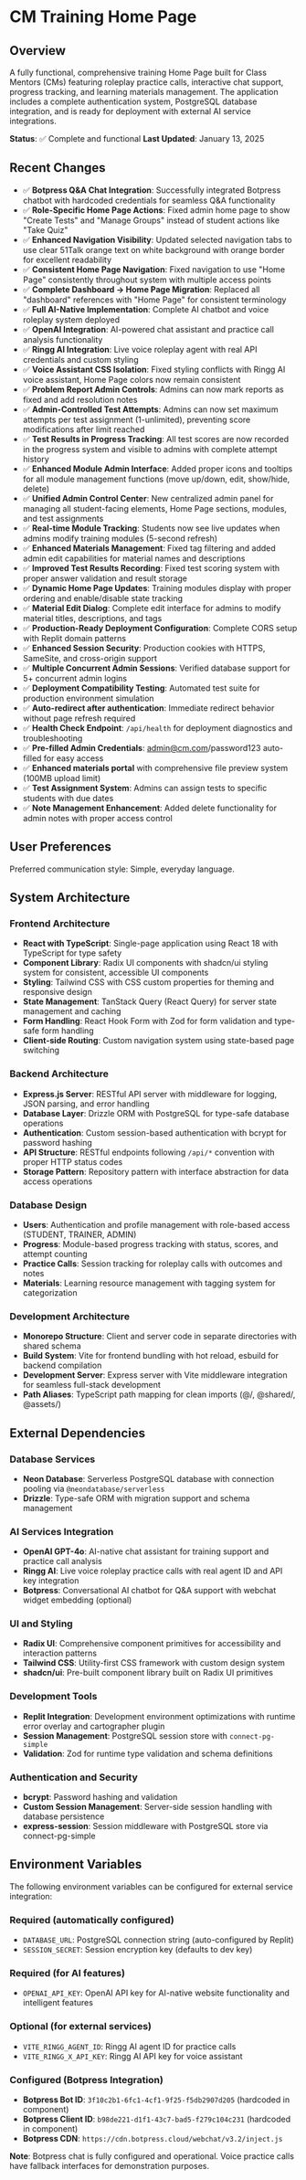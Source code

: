 # CM Training Home Page

## Overview

A fully functional, comprehensive training Home Page built for Class Mentors (CMs) featuring roleplay practice calls, interactive chat support, progress tracking, and learning materials management. The application includes a complete authentication system, PostgreSQL database integration, and is ready for deployment with external AI service integrations.

**Status**: ✅ Complete and functional
**Last Updated**: January 13, 2025

## Recent Changes

- ✅ **Botpress Q&A Chat Integration**: Successfully integrated Botpress chatbot with hardcoded credentials for seamless Q&A functionality
- ✅ **Role-Specific Home Page Actions**: Fixed admin home page to show "Create Tests" and "Manage Groups" instead of student actions like "Take Quiz"
- ✅ **Enhanced Navigation Visibility**: Updated selected navigation tabs to use clear 51Talk orange text on white background with orange border for excellent readability
- ✅ **Consistent Home Page Navigation**: Fixed navigation to use "Home Page" consistently throughout system with multiple access points
- ✅ **Complete Dashboard → Home Page Migration**: Replaced all "dashboard" references with "Home Page" for consistent terminology
- ✅ **Full AI-Native Implementation**: Complete AI chatbot and voice roleplay system deployed
- ✅ **OpenAI Integration**: AI-powered chat assistant and practice call analysis functionality
- ✅ **Ringg AI Integration**: Live voice roleplay agent with real API credentials and custom styling
- ✅ **Voice Assistant CSS Isolation**: Fixed styling conflicts with Ringg AI voice assistant, Home Page colors now remain consistent
- ✅ **Problem Report Admin Controls**: Admins can now mark reports as fixed and add resolution notes
- ✅ **Admin-Controlled Test Attempts**: Admins can now set maximum attempts per test assignment (1-unlimited), preventing score modifications after limit reached
- ✅ **Test Results in Progress Tracking**: All test scores are now recorded in the progress system and visible to admins with complete attempt history
- ✅ **Enhanced Module Admin Interface**: Added proper icons and tooltips for all module management functions (move up/down, edit, show/hide, delete)
- ✅ **Unified Admin Control Center**: New centralized admin panel for managing all student-facing elements, Home Page sections, modules, and test assignments
- ✅ **Real-time Module Tracking**: Students now see live updates when admins modify training modules (5-second refresh)
- ✅ **Enhanced Materials Management**: Fixed tag filtering and added admin edit capabilities for material names and descriptions
- ✅ **Improved Test Results Recording**: Fixed test scoring system with proper answer validation and result storage
- ✅ **Dynamic Home Page Updates**: Training modules display with proper ordering and enable/disable state tracking
- ✅ **Material Edit Dialog**: Complete edit interface for admins to modify material titles, descriptions, and tags
- ✅ **Production-Ready Deployment Configuration**: Complete CORS setup with Replit domain patterns
- ✅ **Enhanced Session Security**: Production cookies with HTTPS, SameSite, and cross-origin support
- ✅ **Multiple Concurrent Admin Sessions**: Verified database support for 5+ concurrent admin logins
- ✅ **Deployment Compatibility Testing**: Automated test suite for production environment simulation
- ✅ **Auto-redirect after authentication**: Immediate redirect behavior without page refresh required
- ✅ **Health Check Endpoint**: `/api/health` for deployment diagnostics and troubleshooting
- ✅ **Pre-filled Admin Credentials**: admin@cm.com/password123 auto-filled for easy access
- ✅ **Enhanced materials portal** with comprehensive file preview system (100MB upload limit)
- ✅ **Test Assignment System**: Admins can assign tests to specific students with due dates
- ✅ **Note Management Enhancement**: Added delete functionality for admin notes with proper access control

## User Preferences

Preferred communication style: Simple, everyday language.

## System Architecture

### Frontend Architecture
- **React with TypeScript**: Single-page application using React 18 with TypeScript for type safety
- **Component Library**: Radix UI components with shadcn/ui styling system for consistent, accessible UI components
- **Styling**: Tailwind CSS with CSS custom properties for theming and responsive design
- **State Management**: TanStack Query (React Query) for server state management and caching
- **Form Handling**: React Hook Form with Zod for form validation and type-safe form handling
- **Client-side Routing**: Custom navigation system using state-based page switching

### Backend Architecture
- **Express.js Server**: RESTful API server with middleware for logging, JSON parsing, and error handling
- **Database Layer**: Drizzle ORM with PostgreSQL for type-safe database operations
- **Authentication**: Custom session-based authentication with bcrypt for password hashing
- **API Structure**: RESTful endpoints following `/api/*` convention with proper HTTP status codes
- **Storage Pattern**: Repository pattern with interface abstraction for data access operations

### Database Design
- **Users**: Authentication and profile management with role-based access (STUDENT, TRAINER, ADMIN)
- **Progress**: Module-based progress tracking with status, scores, and attempt counting
- **Practice Calls**: Session tracking for roleplay calls with outcomes and notes
- **Materials**: Learning resource management with tagging system for categorization

### Development Architecture
- **Monorepo Structure**: Client and server code in separate directories with shared schema
- **Build System**: Vite for frontend bundling with hot reload, esbuild for backend compilation
- **Development Server**: Express server with Vite middleware integration for seamless full-stack development
- **Path Aliases**: TypeScript path mapping for clean imports (@/, @shared/, @assets/)

## External Dependencies

### Database Services
- **Neon Database**: Serverless PostgreSQL database with connection pooling via `@neondatabase/serverless`
- **Drizzle**: Type-safe ORM with migration support and schema management

### AI Services Integration
- **OpenAI GPT-4o**: AI-native chat assistant for training support and practice call analysis
- **Ringg AI**: Live voice roleplay practice calls with real agent ID and API key integration
- **Botpress**: Conversational AI chatbot for Q&A support with webchat widget embedding (optional)

### UI and Styling
- **Radix UI**: Comprehensive component primitives for accessibility and interaction patterns
- **Tailwind CSS**: Utility-first CSS framework with custom design system
- **shadcn/ui**: Pre-built component library built on Radix UI primitives

### Development Tools
- **Replit Integration**: Development environment optimizations with runtime error overlay and cartographer plugin
- **Session Management**: PostgreSQL session store with `connect-pg-simple`
- **Validation**: Zod for runtime type validation and schema definitions

### Authentication and Security
- **bcrypt**: Password hashing and validation
- **Custom Session Management**: Server-side session handling with database persistence
- **express-session**: Session middleware with PostgreSQL store via connect-pg-simple

## Environment Variables

The following environment variables can be configured for external service integration:

### Required (automatically configured)
- `DATABASE_URL`: PostgreSQL connection string (auto-configured by Replit)
- `SESSION_SECRET`: Session encryption key (defaults to dev key)

### Required (for AI features)
- `OPENAI_API_KEY`: OpenAI API key for AI-native website functionality and intelligent features

### Optional (for external services)
- `VITE_RINGG_AGENT_ID`: Ringg AI agent ID for practice calls
- `VITE_RINGG_X_API_KEY`: Ringg AI API key for voice assistant

### Configured (Botpress Integration)
- **Botpress Bot ID**: `3f10c2b1-6fc1-4cf1-9f25-f5db2907d205` (hardcoded in component)
- **Botpress Client ID**: `b98de221-d1f1-43c7-bad5-f279c104c231` (hardcoded in component)
- **Botpress CDN**: `https://cdn.botpress.cloud/webchat/v3.2/inject.js`

**Note**: Botpress chat is fully configured and operational. Voice practice calls have fallback interfaces for demonstration purposes.
